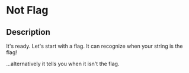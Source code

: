 # Not Flag

## Description

It's ready. Let's start with a flag. It can recognize when your string is the flag!

...alternatively it tells you when it isn't the flag.
